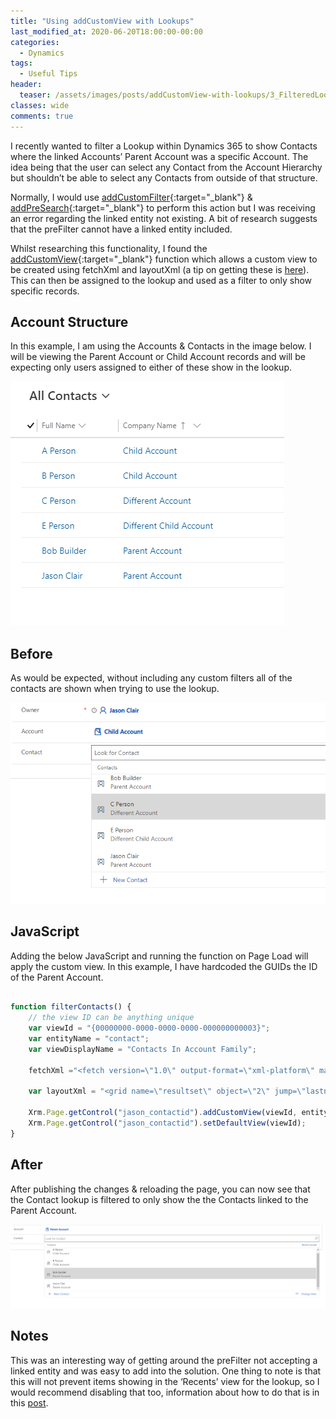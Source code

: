 ```yaml
---
title: "Using addCustomView with Lookups"
last_modified_at: 2020-06-20T18:00:00-00:00
categories:
  - Dynamics
tags:
  - Useful Tips
header:
  teaser: /assets/images/posts/addCustomView-with-lookups/3_FilteredLookup.png
classes: wide
comments: true
---
```

I recently wanted to filter a Lookup within Dynamics 365 to show Contacts where the linked Accounts’ Parent Account was a specific Account. The idea being that the user can select any Contact from the Account Hierarchy but shouldn’t be able to select any Contacts from outside of that structure.

Normally, I would use [addCustomFilter](https://docs.microsoft.com/en-us/powerapps/developer/model-driven-apps/clientapi/reference/controls/addcustomfilter){:target="_blank"} & [addPreSearch](https://docs.microsoft.com/en-us/powerapps/developer/model-driven-apps/clientapi/reference/controls/addpresearch){:target="_blank"} to perform this action but I was receiving an error regarding the linked entity not existing. A bit of research suggests that the preFilter cannot have a linked entity included.

Whilst researching this functionality, I found the [addCustomView](https://docs.microsoft.com/en-us/powerapps/developer/model-driven-apps/clientapi/reference/controls/addcustomview){:target="_blank"} function which allows a custom view to be created using fetchXml and layoutXml (a tip on getting these is [here](/dynamics/getting-fetchxml-and-layoutxml-from-advanced-find)). This can then be assigned to the lookup and used as a filter to only show specific records.

## Account Structure

In this example, I am using the Accounts & Contacts in the image below. I will be viewing the Parent Account or Child Account records and will be expecting only users assigned to either of these show in the lookup.

![View showing the contacts with Dynamics 365](/assets/images/posts/addCustomView-with-lookups/1_Contacts.png)

## Before

As would be expected, without including any custom filters all of the contacts are shown when trying to use the lookup.

![All contacts showing as no filter in place](/assets/images/posts/addCustomView-with-lookups/2_UnfilteredData.png)

## JavaScript

Adding the below JavaScript and running the function on Page Load will apply the custom view. In this example, I have hardcoded the GUIDs the ID of the Parent Account.

```javascript

function filterContacts() {
    // the view ID can be anything unique
    var viewId = "{00000000-0000-0000-0000-000000000003}";
    var entityName = "contact";
    var viewDisplayName = "Contacts In Account Family";
    
    fetchXml ="<fetch version=\"1.0\" output-format=\"xml-platform\" mapping=\"logical\" distinct=\"false\"><entity name=\"contact\"><attribute name=\"fullname\"/><attribute name=\"contactid\"/><attribute name=\"parentcustomerid\"/><order attribute=\"fullname\" descending=\"false\"/><link-entity name=\"account\" from=\"accountid\" to=\"parentcustomerid\" link-type=\"inner\" alias=\"ac\"><filter type=\"and\"><filter type=\"or\"><condition attribute=\"accountid\" operator=\"eq\" uiname=\"Parent Account\" uitype=\"account\" value=\"{6AA4C0E1-679B-EA11-A812-000D3A0BA151}\"/><condition attribute=\"parentaccountid\" operator=\"eq\" uiname=\"Parent Account\" uitype=\"account\" value=\"{6AA4C0E1-679B-EA11-A812-000D3A0BA151}\"/></filter></filter></link-entity></entity></fetch>";

    var layoutXml = "<grid name=\"resultset\" object=\"2\" jump=\"lastname\" select=\"1\" icon=\"1\" preview=\"1\"><row name=\"result\" id=\"contactid\"><cell name=\"fullname\" width=\"300\"/><cell name=\"parentcustomerid\" width=\"100\"/></row></grid>";

    Xrm.Page.getControl("jason_contactid").addCustomView(viewId, entityName, viewDisplayName, fetchXml, layoutXml, false);
    Xrm.Page.getControl("jason_contactid").setDefaultView(viewId);
}

```

## After

After publishing the changes & reloading the page, you can now see that the Contact lookup is filtered to only show the the Contacts linked to the Parent Account.

![Lookup showing only contacts with the parent child account structure](/assets/images/posts/addCustomView-with-lookups/3_FilteredLookup.png)

## Notes

This was an interesting way of getting around the preFilter not accepting a linked entity and was easy to add into the solution. One thing to note is that this will not prevent items showing in the ‘Recents’ view for the lookup, so I would recommend disabling that too, information about how to do that is in this [post](/dynamics/disable-recents-on-lookup).
